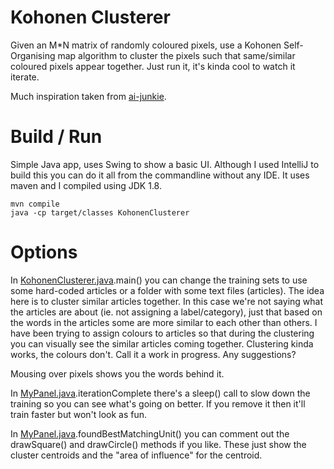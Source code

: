# Kohonen Clusterer
Given an M*N matrix of randomly coloured pixels, use a Kohonen Self-Organising map algorithm to cluster the pixels such
that same/similar coloured pixels appear together. Just run it, it's kinda cool to watch it iterate.

Much inspiration taken from [ai-junkie](http://www.ai-junkie.com/ann/som/som1.html).

# Build / Run
Simple Java app, uses Swing to show a basic UI. Although I used IntelliJ to build this you can do it all from the
commandline without any IDE. It uses maven and I compiled using JDK 1.8.

    mvn compile
    java -cp target/classes KohonenClusterer

# Options
In [KohonenClusterer.java](/src/main/java/KohonenClusterer.java).main() you can change the training sets to use some
hard-coded articles or a folder with some text files (articles). The idea here is to cluster similar articles together.
In this case we're not saying what the articles are about (ie. not assigning a label/category), just that based on the
words in the articles some are more similar to each other than others. I have been trying to assign colours to articles
so that during the clustering you can visually see the similar articles coming together. Clustering kinda works, the
colours don't. Call it a work in progress. Any suggestions?

Mousing over pixels shows you the words behind it.

In [MyPanel.java](src/main/java/com/tobyandzuzka/som/ui/MyPanel).iterationComplete there's a sleep() call to slow down the training so you can see what's going on better. If
you remove it then it'll train faster but won't look as fun.

In [MyPanel.java](src/main/java/com/tobyandzuzka/som/ui/MyPanel).foundBestMatchingUnit() you can comment out the drawSquare() and drawCircle() methods if you like. These just
show the cluster centroids and the "area of influence" for the centroid.
